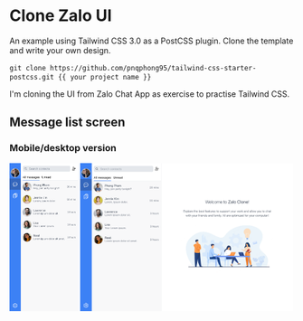 # Clone Zalo UI 

An example using Tailwind CSS 3.0 as a PostCSS plugin. Clone the template and write your own design.

    git clone https://github.com/pnqphong95/tailwind-css-starter-postcss.git {{ your project name }}

I'm cloning the UI from Zalo Chat App as exercise to practise Tailwind CSS.

## Message list screen
### Mobile/desktop version
<img src="./resources/message_list_mobile.png" width="24%">
<img src="./resources/message_list_desktop.png" width="74.9%">

